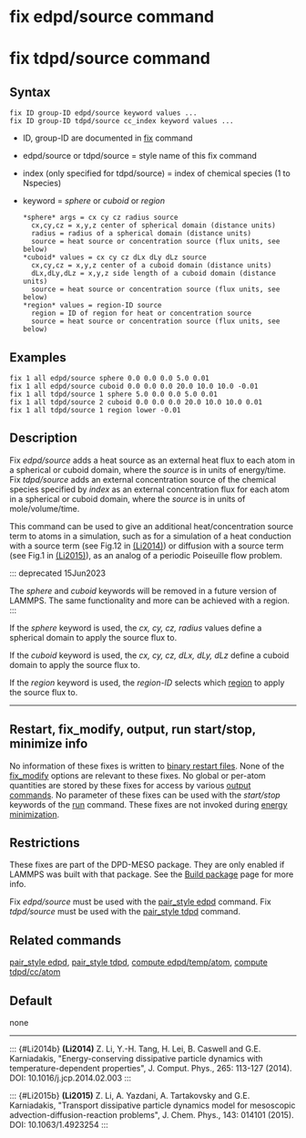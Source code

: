 # fix edpd/source command

# fix tdpd/source command

## Syntax

    fix ID group-ID edpd/source keyword values ...
    fix ID group-ID tdpd/source cc_index keyword values ...

-   ID, group-ID are documented in [fix](fix) command

-   edpd/source or tdpd/source = style name of this fix command

-   index (only specified for tdpd/source) = index of chemical species
    (1 to Nspecies)

-   keyword = *sphere* or *cuboid* or *region*

        *sphere* args = cx cy cz radius source
          cx,cy,cz = x,y,z center of spherical domain (distance units)
          radius = radius of a spherical domain (distance units)
          source = heat source or concentration source (flux units, see below)
        *cuboid* values = cx cy cz dLx dLy dLz source
          cx,cy,cz = x,y,z center of a cuboid domain (distance units)
          dLx,dLy,dLz = x,y,z side length of a cuboid domain (distance units)
          source = heat source or concentration source (flux units, see below)
        *region* values = region-ID source
          region = ID of region for heat or concentration source
          source = heat source or concentration source (flux units, see below)

## Examples

``` LAMMPS
fix 1 all edpd/source sphere 0.0 0.0 0.0 5.0 0.01
fix 1 all edpd/source cuboid 0.0 0.0 0.0 20.0 10.0 10.0 -0.01
fix 1 all tdpd/source 1 sphere 5.0 0.0 0.0 5.0 0.01
fix 1 all tdpd/source 2 cuboid 0.0 0.0 0.0 20.0 10.0 10.0 0.01
fix 1 all tdpd/source 1 region lower -0.01
```

## Description

Fix *edpd/source* adds a heat source as an external heat flux to each
atom in a spherical or cuboid domain, where the *source* is in units of
energy/time. Fix *tdpd/source* adds an external concentration source of
the chemical species specified by *index* as an external concentration
flux for each atom in a spherical or cuboid domain, where the *source*
is in units of mole/volume/time.

This command can be used to give an additional heat/concentration source
term to atoms in a simulation, such as for a simulation of a heat
conduction with a source term (see Fig.12 in [(Li2014)](Li2014b)) or
diffusion with a source term (see Fig.1 in [(Li2015)](Li2015b)), as an
analog of a periodic Poiseuille flow problem.

::: deprecated
15Jun2023

The *sphere* and *cuboid* keywords will be removed in a future version
of LAMMPS. The same functionality and more can be achieved with a
region.
:::

If the *sphere* keyword is used, the *cx, cy, cz, radius* values define
a spherical domain to apply the source flux to.

If the *cuboid* keyword is used, the *cx, cy, cz, dLx, dLy, dLz* define
a cuboid domain to apply the source flux to.

If the *region* keyword is used, the *region-ID* selects which
[region](region) to apply the source flux to.

------------------------------------------------------------------------

## Restart, fix_modify, output, run start/stop, minimize info

No information of these fixes is written to [binary restart
files](restart). None of the [fix_modify](fix_modify) options are
relevant to these fixes. No global or per-atom quantities are stored by
these fixes for access by various [output commands](Howto_output). No
parameter of these fixes can be used with the *start/stop* keywords of
the [run](run) command. These fixes are not invoked during [energy
minimization](minimize).

## Restrictions

These fixes are part of the DPD-MESO package. They are only enabled if
LAMMPS was built with that package. See the [Build
package](Build_package) page for more info.

Fix *edpd/source* must be used with the [pair_style edpd](pair_mesodpd)
command. Fix *tdpd/source* must be used with the [pair_style
tdpd](pair_mesodpd) command.

## Related commands

[pair_style edpd](pair_mesodpd), [pair_style tdpd](pair_mesodpd),
[compute edpd/temp/atom](compute_edpd_temp_atom), [compute
tdpd/cc/atom](compute_tdpd_cc_atom)

## Default

none

------------------------------------------------------------------------

::: {#Li2014b}
**(Li2014)** Z. Li, Y.-H. Tang, H. Lei, B. Caswell and G.E. Karniadakis,
\"Energy-conserving dissipative particle dynamics with
temperature-dependent properties\", J. Comput. Phys., 265: 113-127
(2014). DOI: 10.1016/j.jcp.2014.02.003
:::

::: {#Li2015b}
**(Li2015)** Z. Li, A. Yazdani, A. Tartakovsky and G.E. Karniadakis,
\"Transport dissipative particle dynamics model for mesoscopic
advection-diffusion-reaction problems\", J. Chem. Phys., 143: 014101
(2015). DOI: 10.1063/1.4923254
:::

